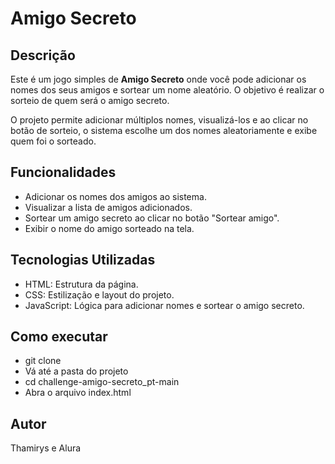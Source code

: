 # Amigo Secreto

## Descrição
Este é um jogo simples de **Amigo Secreto** onde você pode adicionar os nomes dos seus amigos e sortear um nome aleatório. 
O objetivo é realizar o sorteio de quem será o amigo secreto.

O projeto permite adicionar múltiplos nomes, visualizá-los e ao clicar no botão de sorteio, o sistema escolhe um dos nomes aleatoriamente e exibe quem foi o sorteado.

## Funcionalidades
- Adicionar os nomes dos amigos ao sistema.
- Visualizar a lista de amigos adicionados.
- Sortear um amigo secreto ao clicar no botão "Sortear amigo".
- Exibir o nome do amigo sorteado na tela.

## Tecnologias Utilizadas
- HTML: Estrutura da página.
- CSS: Estilização e layout do projeto.
- JavaScript: Lógica para adicionar nomes e sortear o amigo secreto.

## Como executar
  - git clone
  - Vá até a pasta do projeto
  - cd challenge-amigo-secreto_pt-main
  - Abra o arquivo index.html

## Autor
Thamirys e Alura
